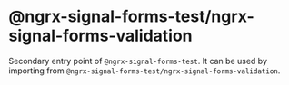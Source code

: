 # @ngrx-signal-forms-test/ngrx-signal-forms-validation

Secondary entry point of `@ngrx-signal-forms-test`. It can be used by importing from `@ngrx-signal-forms-test/ngrx-signal-forms-validation`.
